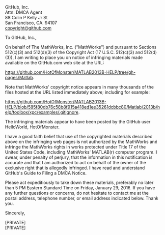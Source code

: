 GitHub, Inc.  
Attn: DMCA Agent  
88 Colin P Kelly Jr St  
San Francisco, CA. 94107  
copyright@github.com  

To GitHub, Inc.,

On behalf of The MathWorks, Inc. ("MathWorks") and pursuant to Sections 512(c)(3) and 512(d)(3) of the Copyright Act (17 U.S.C. 512(c)(3) and 512(d)(3)), I am writing to place you on notice of infringing materials made available on the GitHub.com web site at the URL: 

https://github.com/HotOfMonster/MATLAB2013B-HELP/tree/gh-pages/Matlab. 

Note that MathWorks' copyright notice appears in many thousands of the files hosted at the URL listed immediately above; including for example: 

https://github.com/HotOfMonster/MATLAB2013B-HELP/blob/585f80db76c58b8f915a418ed1ee35261dcbbc80/Matlab/2013b/help/toolbox/xpc/examples/.gitignore. 

The infringing materials appear to have been posted by the GitHub user HelloWorld, HotOfMonster.

I have a good faith belief that use of the copyrighted materials described above on the infringing web pages is not authorized by the MathWorks and infringe the MathWorks rights in works protected under Title 17 of the United States Code, including MathWorks' MATLAB(r) computer program. I swear, under penalty of perjury, that the information in this notification is accurate and that I am authorized to act on behalf of the owner of the exclusive right that is allegedly infringed. I have read and understand GitHub's Guide to Filing a DMCA Notice.

Please act expeditiously to take down these materials, preferably no later than 5 PM Eastern Standard Time on Friday, January 29, 2016. If you have any further questions or concerns, do not hesitate to contact me at the postal address, telephone number, or email address indicated below. Thank you.

Sincerely,

[PRIVATE]  
[PRIVATE]

